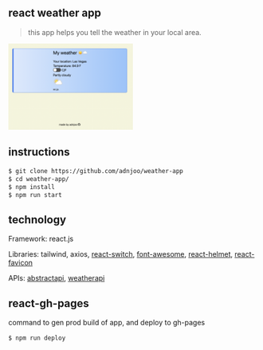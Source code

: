 ## react weather app

> this app helps you tell the weather in your local area.

<a href='https://adnjoo.github.io/weather-app/'><img src='./scrn1.png' width='250px'></a>

## instructions
```
$ git clone https://github.com/adnjoo/weather-app
$ cd weather-app/
$ npm install
$ npm run start
```

## technology

Framework: react.js

Libraries: tailwind, axios, [react-switch](https://www.npmjs.com/package/react-switch), [font-awesome](https://fontawesome.com/), [react-helmet](https://github.com/nfl/react-helmet), [react-favicon](https://www.npmjs.com/package/react-favicon)

APIs: [abstractapi](https://www.abstractapi.com/), [weatherapi](https://www.weatherapi.com/)


## react-gh-pages

command to gen prod build of app, and deploy to gh-pages
```sh
$ npm run deploy
```
